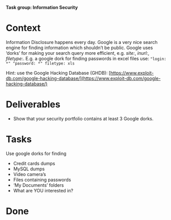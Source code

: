 **Task group: Information Security**

# Context

Information Disclosure happens every day. Google is a very nice search engine for finding information which shouldn’t be public. Google uses ‘dorks’ for making your search query more efficient, e.g. _site:_, _inurl:_, _filetype:_. E.g. a google dork for finding passwords in excel files use: `"login: *" "password: *" filetype: xls`

Hint: use the Google Hacking Database (GHDB): [https://www.exploit-db.com/google-hacking-database/](https://www.exploit-db.com/google-hacking-database/)

# Deliverables

-   Show that your security portfolio contains at least 3 Google dorks.

# Tasks

Use google dorks for finding

-   Credit cards dumps
-   MySQL dumps
-   Video camera’s
-   Files containing passwords
-   ‘My Documents’ folders
-   What are YOU interested in?

# Done